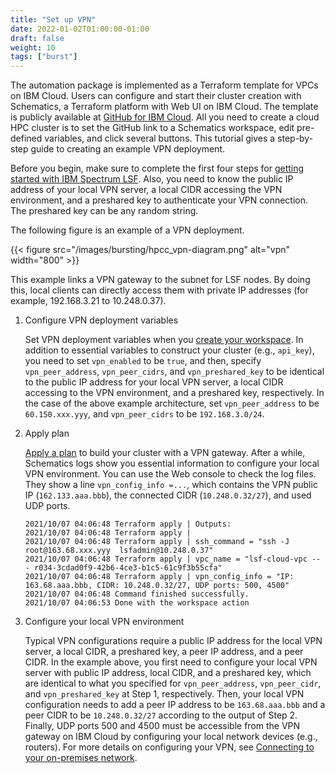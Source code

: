 ```yaml
---
title: "Set up VPN"
date: 2022-01-02T01:00:00-01:00
draft: false
weight: 10 
tags: ["burst"] 
---
```


The automation package is implemented as a Terraform template for VPCs on IBM Cloud. Users can configure and start their cluster creation with Schematics, a Terraform platform with Web UI on IBM Cloud. The template is publicly available at [GitHub for IBM Cloud](https://github.com/IBM-Cloud/hpc-cluster-lsf). All you need to create a cloud HPC cluster is to set the GitHub link to a Schematics workspace, edit pre-defined variables, and click several buttons. This tutorial gives a step-by-step guide to creating an example VPN deployment.

Before you begin, make sure to complete the first four steps for [getting started with IBM Spectrum LSF](https://cloud.ibm.com/docs/ibm-spectrum-lsf?topic=ibm-spectrum-lsf-getting-started-tutorial). Also, you need to know the public IP address of your local VPN server, a local CIDR accessing the VPN environment, and a preshared key to authenticate your VPN connection. The preshared key can be any random string.

The following figure is an example of a VPN deployment.

{{< figure src="/images/bursting/hpcc_vpn-diagram.png" alt="vpn" width="800" >}}

This example links a VPN gateway to the subnet for LSF nodes. By doing this, local clients can directly access them with private IP addresses (for example, 192.168.3.21 to 10.248.0.37).

1. Configure VPN deployment variables

    Set VPN deployment variables when you [create your workspace](https://cloud.ibm.com/docs/ibm-spectrum-lsf?topic=ibm-spectrum-lsf-creating-workspace). In addition to essential variables to construct your cluster (e.g., `api_key`),  you need to set `vpn_enabled` to be `true`, and then, specify `vpn_peer_address`, `vpn_peer_cidrs`, and `vpn_preshared_key` to be identical to the public IP address for your local VPN server, a local CIDR accessing to the VPN environment, and a preshared key, respectively. In the case of the above example architecture, set `vpn_peer_address` to be `60.150.xxx.yyy`, and `vpn_peer_cidrs` to be `192.168.3.0/24`.

2. Apply plan

    [Apply a plan](/docs/ibm-spectrum-lsf?topic=ibm-spectrum-lsf-applying-plan) to build your cluster with a VPN gateway. After a while, Schematics logs show you essential information to configure your local VPN environment. You can use the Web console to check the log files. They show a line `vpn_config_info =...`, which contains the VPN public IP (`162.133.aaa.bbb`), the connected CIDR (`10.248.0.32/27`), and used UDP ports.

    ```
    2021/10/07 04:06:48 Terraform apply | Outputs:
    2021/10/07 04:06:48 Terraform apply | 
    2021/10/07 04:06:48 Terraform apply | ssh_command = "ssh -J root@163.68.xxx.yyy  lsfadmin@10.248.0.37"
    2021/10/07 04:06:48 Terraform apply | vpc_name = "lsf-cloud-vpc --  - r034-3cdad0f9-42b6-4ce3-b1c5-61c9f3b55cfa"
    2021/10/07 04:06:48 Terraform apply | vpn_config_info = "IP: 163.68.aaa.bbb, CIDR: 10.248.0.32/27, UDP ports: 500, 4500"
    2021/10/07 04:06:48 Command finished successfully.
    2021/10/07 04:06:53 Done with the workspace action
    ```

3. Configure your local VPN environment

    Typical VPN configurations require a public IP address for the local VPN server, a local CIDR, a preshared key, a peer IP address, and a peer CIDR. In the example above, you first need to configure your local VPN server with public IP address, local CIDR, and a preshared key, which are identical to what you specified for `vpn_peer_address`, `vpn_peer_cidr`, and `vpn_preshared_key` at Step 1, respectively. Then, your local VPN configuration needs to add a peer IP address to be `163.68.aaa.bbb` and a peer CIDR to be `10.248.0.32/27` according to the output of Step 2. Finally, UDP ports 500 and 4500 must be accessible from the VPN gateway on IBM Cloud by configuring your local network devices (e.g., routers). For more details on configuring your VPN, see [Connecting to your on-premises network](/docs/vpc?topic=vpc-vpn-onprem-example).

